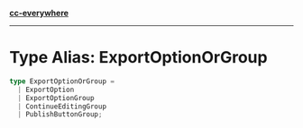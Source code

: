 [**cc-everywhere**](../../../../../index.md)

***

# Type Alias: ExportOptionOrGroup

```ts
type ExportOptionOrGroup = 
  | ExportOption
  | ExportOptionGroup
  | ContinueEditingGroup
  | PublishButtonGroup;
```
